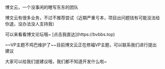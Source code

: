 </p>博文云，一个没事闲的瞎写东东的团队</p>
</p>博文云有很多业务，不过不推荐尝试（近期严重亏本，项目出问题钱有可能没法给你退，没办法没人支持我）</p>
</p>可以来看看博文论坛哦~  [点击我直达](https://bvbbs.top)</p>
~~VP主题不鸡巴维护了~~目前博文云正在修福VP主题，可以联系我们进行提出建议
</p>大家可以给我们提建议哦，我们都不知道开发什么啦~</p>

